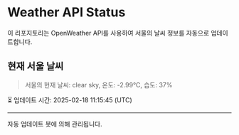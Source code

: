
# Weather API Status

이 리포지토리는 OpenWeather API를 사용하여 서울의 날씨 정보를 자동으로 업데이트합니다.

## 현재 서울 날씨
> 서울의 현재 날씨: clear sky, 온도: -2.99°C, 습도: 37%

⏳ 업데이트 시간: 2025-02-18 11:15:45 (UTC)

---
자동 업데이트 봇에 의해 관리됩니다.
